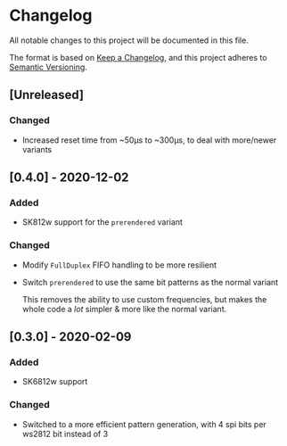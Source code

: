 # Changelog
All notable changes to this project will be documented in this file.

The format is based on [Keep a Changelog](https://keepachangelog.com/en/1.0.0/),
and this project adheres to [Semantic Versioning](https://semver.org/spec/v2.0.0.html).

## [Unreleased]

### Changed
- Increased reset time from ~50μs to ~300μs, to deal with more/newer variants

## [0.4.0] - 2020-12-02
### Added
- SK812w support for the `prerendered` variant

### Changed
- Modify `FullDuplex` FIFO handling to be more resilient
- Switch `prerendered` to use the same bit patterns as the normal variant

  This removes the ability to use custom frequencies, but makes the whole code a
  *lot* simpler & more like the normal variant.

## [0.3.0] - 2020-02-09
### Added
- SK6812w support

### Changed
- Switched to a more efficient pattern generation, with 4 spi bits per ws2812
  bit instead of 3
